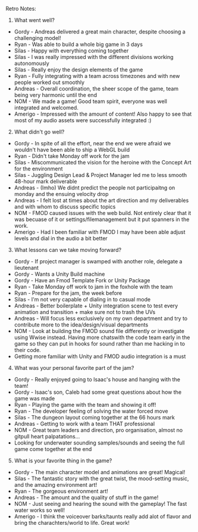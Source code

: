 Retro Notes:

1. What went well?
- Gordy - Andreas delivered a great main character, despite choosing a challenging model!
- Ryan - Was able to build a whole big game in 3 days
- Silas - Happy with everything coming together
- Silas - I was really impressed with the different divisions working autonomously
- Silas - Really enjoy the design elements of the game
- Ryan - Fully integrating with a team across timezones and with new people worked out smoothly
- Andreas - Overall coordination, the sheer scope of the game, team being very harmonic until the end
- NOM - We made a game! Good team spirit, everyone was well integrated and welcomed.
- Amerigo - Impressed with the amount of content! Also happy to see that most of my audio assets were successfully integrated :)

2. What didn't go well?
- Gordy - In spite of all the effort, near the end we were afraid we wouldn't have been able to ship a WebGL build
- Ryan - Didn't take Monday off work for the jam
- Silas - Miscommunicated the vision for the heroine with the Concept Art for the environment
- Silas - Juggling Design Lead & Project Manager led me to less smooth 48-hour mark deliverable
- Andreas - (Imho) We didnt predict the people not participaitng on monday and the ensuing velocity drop
- Andreas - I felt lost at times about the art direction and my deliverables and with whom to discuss specific topics
- NOM - FMOD caused issues with the web build. Not entirely clear that it was becuase of it or settings/filemanagement but it put spanners in the work.
- Amerigo - Had I been familiar with FMOD I may have been able adjust levels and dial in the audio a bit better

3. What lessons can we take moving forward?
- Gordy - If project manager is swamped with another role, delegate a lieutenant
- Gordy - Wants a Unity Build machine
- Gordy - Have an Fmod Template Fork or Unity Package
- Ryan - Take Monday off work to jam in the foxhole with the team
- Ryan - Prepare for the jam, the week before
- Silas - I'm not very capable of dialing in to casual mode
- Andreas - Better boilerplate + Unity integration scene to test every animation and transition + make sure not to trash the UVs
- Andreas - Will focus less exclusively on my own department and try to contribute more to the idea/design/visual departments
- NOM - Look at building the FMOD sound file differently or investigate using Wwise instead. Having more chatswith the code team early in the game so they can put in hooks for sound rather than me hacking in to their code.
- Getting more familiar with Unity and FMOD audio integration is a must

4. What was your personal favorite part of the jam?
- Gordy - Really enjoyed going to Isaac's house and hanging with the team!
- Gordy - Isaac's son, Caleb had some great questions about how the game was made
- Ryan - Playing the game with the team and showing it off!
- Ryan - The developer feeling of solving the water forced move
- Silas - The dungeon layout coming together at the 66 hours mark
- Andreas - Getting to work with a team THAT professional
- NOM - Great team leaders and direction, pro organisation, almost no gitpull heart palpatations...
- Looking for underwater sounding samples/sounds and seeing the full game come together at the end

5. What is your favorite thing in the game?
- Gordy - The main character model and animations are great! Magical!
- Silas - The fantastic story with the great twist, the mood-setting music, and the amazing environment art!
- Ryan - The gorgeous environment art!
- Andreas - The amount and the quality of stuff in the game!
- NOM - Just seeing and hearing the sound with the gameplay! The fast water works so well!
- Amerigo - I think the voiceover barks/taunts really add alot of flavor and bring the charachters/world to life. Great work!

